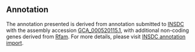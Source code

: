 

Annotation
----------

The annotation presented is derived from annotation submitted to
[INSDC](http://www.insdc.org) with the assembly accession
[GCA\_000520115.1](http://www.ebi.ac.uk/ena/data/view/GCA_000520115.1),
with additional non-coding genes derived from
[Rfam](http://rfam.xfam.org/). For more details, please visit [INSDC
annotation
import](http://ensemblgenomes.org/info/data/insdc_annotation).

